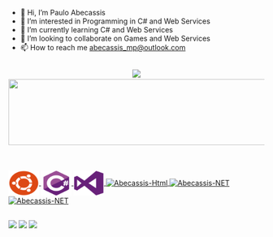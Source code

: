 - 👋 Hi, I’m Paulo Abecassis
- 👀 I’m interested in Programming in C# and Web Services
- 🌱 I’m currently learning C# and Web Services
- 💞️ I’m looking to collaborate on Games and Web Services
- 📫 How to reach me abecassis_mp@outlook.com
##

<div align="Center">
<a href="http://github.com/Abecassis18">
<img height="130em" src="https://github-readme-stats.vercel.app/api?username=Abecassis18&show_icons=true&theme=yeblu&include_all_commits=true&count_private=true"/>
<img height="130em" src="https://github-readme-stats.vercel.app/api/top-langs/?username=Abecassis18&layout=compact&langs_count=7&theme=yeblu" width="510"/>  
</div>
  
  ##
<div style="display: inline_block"><br>
 <img align="center" alt="Abecassis-Ubuntu" height="50" width="60" src="https://raw.githubusercontent.com/devicons/devicon/master/icons/ubuntu/ubuntu-plain.svg">
 <img align="center" alt="Abecassis-CSharp" height="50" width="60" src="https://raw.githubusercontent.com/devicons/devicon/master/icons/csharp/csharp-original.svg">
 <img align="center" alt="Abecassis-VS" height="50" width="60" src="https://raw.githubusercontent.com/devicons/devicon/master/icons/visualstudio/visualstudio-plain.svg">
 <img align="center" alt="Abecassis-Html" height="50" width"60" src="https://cdn.jsdelivr.net/gh/devicons/devicon/icons/html5/html5-original-wordmark.svg"/>
 <img align="center" alt="Abecassis-NET" height="50" width"60" src="https://cdn.jsdelivr.net/gh/devicons/devicon/icons/css3/css3-original-wordmark.svg" />
 <img align="center" alt="Abecassis-NET" height="50" width"60" src="https://cdn.jsdelivr.net/gh/devicons/devicon/icons/dot-net/dot-net-original-wordmark.svg"/>
 
                 
</div>
  
  ##
  
  <div>
    <a href="https://instagram.com/_paulo_abecassis_" target="_blank"><img src="https://img.shields.io/badge/-Instagram-%23E4405F?style=for-the-badge&logo=instagram&logoColor=white" target="_blank"></a>
    <a href="https://www.linkedin.com/in/paulo-abecassis-754987112/" target="_blank"><img src="https://img.shields.io/badge/-LinkedIn-%230077B5?style=for-the-badge&logo=linkedin&logoColor=white" target="_blank"></a> 
    <a href="" target="_blank"><img src="https://img.shields.io/badge/-Facebook-%230077B5?style=for-the-badge&logo=facebook&logoColor=white" target="_blank"></a> 
  </div>
